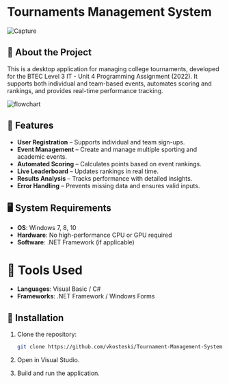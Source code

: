 # Tournaments Management System  
![Capture](https://github.com/user-attachments/assets/39a70e67-7b50-462e-a715-8f5157a04da5)


## 📌 About the Project                                                                              
This is a desktop application for managing college tournaments, developed for the BTEC Level 3 IT - Unit 4 Programming Assignment (2022). It supports both individual and team-based events, automates scoring and rankings, and provides real-time performance tracking.  

![flowchart](https://github.com/user-attachments/assets/b8b62835-a3cd-4e9c-b734-1410caa07717)





## 🚀 Features  
- **User Registration** – Supports individual and team sign-ups.  
- **Event Management** – Create and manage multiple sporting and academic events.  
- **Automated Scoring** – Calculates points based on event rankings.  
- **Live Leaderboard** – Updates rankings in real time.  
- **Results Analysis** – Tracks performance with detailed insights.  
- **Error Handling** – Prevents missing data and ensures valid inputs.  

## 🖥️ System Requirements
- **OS**: Windows 7, 8, 10
- **Hardware**: No high-performance CPU or GPU required
- **Software**: .NET Framework (if applicable)

# 🔧 Tools Used
- **Languages**: Visual Basic / C#
- **Frameworks**: .NET Framework / Windows Forms

## 📌 Installation  
1. Clone the repository:  
   ```sh
   git clone https://github.com/vkosteski/Tournament-Management-System.git

2. Open in Visual Studio.

3. Build and run the application.
